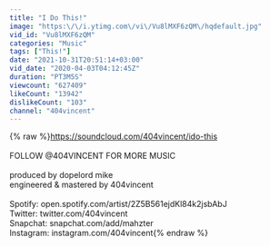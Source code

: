```yaml
---
title: "I Do This!"
image: "https:\/\/i.ytimg.com\/vi\/Vu8lMXF6zQM\/hqdefault.jpg"
vid_id: "Vu8lMXF6zQM"
categories: "Music"
tags: ["This!"]
date: "2021-10-31T20:51:14+03:00"
vid_date: "2020-04-03T04:12:45Z"
duration: "PT3M5S"
viewcount: "627409"
likeCount: "13942"
dislikeCount: "103"
channel: "404vincent"
---
```

{% raw %}<a rel="nofollow" target="blank" href="https://soundcloud.com/404vincent/ido-this">https://soundcloud.com/404vincent/ido-this</a><br /><br />FOLLOW @404VINCENT FOR MORE MUSIC<br /><br />produced by dopelord mike<br />engineered &amp; mastered by 404vincent<br /><br />Spotify: open.spotify.com/artist/2Z5B561ejdKl84k2jsbAbJ<br />Twitter: twitter.com/404vincent<br />Snapchat: snapchat.com/add/mahzter<br />Instagram: instagram.com/404vincent{% endraw %}
